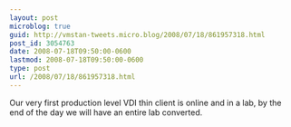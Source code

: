 ```yaml
---
layout: post
microblog: true
guid: http://vmstan-tweets.micro.blog/2008/07/18/861957318.html
post_id: 3054763
date: 2008-07-18T09:50:00-0600
lastmod: 2008-07-18T09:50:00-0600
type: post
url: /2008/07/18/861957318.html
---
```

Our very first production level VDI thin client is online and in a lab, by the end of the day we will have an entire lab converted.
